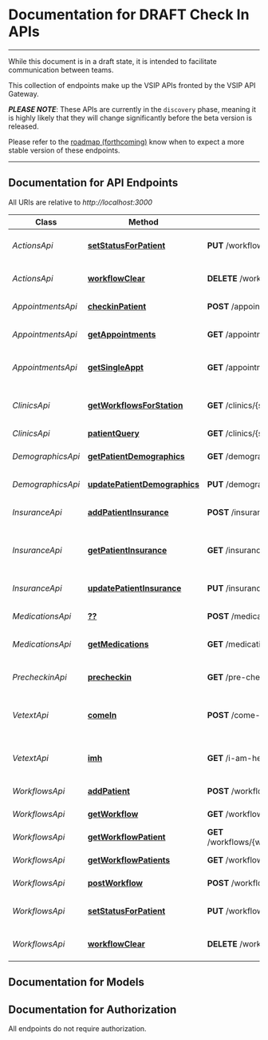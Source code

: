 # Documentation for DRAFT Check In APIs

<a name="documentation-for-api-endpoints"></a>

---

While this document is in a draft state, it is intended to facilitate communication between teams.

This collection of endpoints make up the VSIP APIs fronted by the VSIP API Gateway.

***PLEASE NOTE***: These APIs are currently in the `discovery` phase, meaning
it is highly likely that they will change significantly before the beta version
is released.

Please refer to the [roadmap (forthcoming)]() know when to expect a more stable
version of these endpoints.

---

## Documentation for API Endpoints

All URIs are relative to *http://localhost:3000*

| Class             | Method                                                                             | HTTP request                                         | Description                                         |
| ----------------- | ---------------------------------------------------------------------------------- | ---------------------------------------------------- | --------------------------------------------------- |
| *ActionsApi*      | [**setStatusForPatient**](Apis/ActionsApi.md#setstatusforpatient)                  | **PUT** /workflows/{id}/actions/change-status        | change status of patient in workflow                |
| *ActionsApi*      | [**workflowClear**](Apis/ActionsApi.md#workflowclear)                              | **DELETE** /workflows/{id}/actions/clear             | clear all patients from workflow                    |
| *AppointmentsApi* | [**checkinPatient**](Apis/AppointmentsApi.md#checkinpatient)                       | **POST** /appointments/{appt-id}/checkin             | Check a patient in                                  |
| *AppointmentsApi* | [**getAppointments**](Apis/AppointmentsApi.md#getappointments)                     | **GET** /appointments                                | Retrieves a list of appointments                    |
| *AppointmentsApi* | [**getSingleAppt**](Apis/AppointmentsApi.md#getsingleappt)                         | **GET** /appointments/{appt-id}                      | Retrieves a single appointment                      |
| *ClinicsApi*      | [**getWorkflowsForStation**](Apis/ClinicsApi.md#getworkflowsforstation)            | **GET** /clinics/{sta3n}/workflows                   | Gets list of clinic workflows for station/division  |
| *ClinicsApi*      | [**patientQuery**](Apis/ClinicsApi.md#patientquery)                                | **GET** /clinics/{sta3n}/patients                    | find patients                                       |
| *DemographicsApi* | [**getPatientDemographics**](Apis/DemographicsApi.md#getpatientdemographics)       | **GET** /demographics                                | Retrieve patient demographics                       |
| *DemographicsApi* | [**updatePatientDemographics**](Apis/DemographicsApi.md#updatepatientdemographics) | **PUT** /demographics                                | Update patient demographics                         |
| *InsuranceApi*    | [**addPatientInsurance**](Apis/InsuranceApi.md#addpatientinsurance)                | **POST** /insurance                                  | Add patient insurance information                   |
| *InsuranceApi*    | [**getPatientInsurance**](Apis/InsuranceApi.md#getpatientinsurance)                | **GET** /insurance                                   | Retrieve patient insurance information              |
| *InsuranceApi*    | [**updatePatientInsurance**](Apis/InsuranceApi.md#updatepatientinsurance)          | **PUT** /insurance                                   | Modify patient insurance information                |
| *MedicationsApi*  | [**??**](Apis/MedicationsApi.md#??)                                                | **POST** /medications/{med-id}                       | Create a refill order                               |
| *MedicationsApi*  | [**getMedications**](Apis/MedicationsApi.md#getmedications)                        | **GET** /medications                                 | Retrieves patient medications                       |
| *PrecheckinApi*   | [**precheckin**](Apis/PrecheckinApi.md#precheckin)                                 | **GET** /pre-checkins                                | Gets a list of pre-checkin items                    |
| *VetextApi*       | [**comeIn**](Apis/VetextApi.md#comein)                                             | **POST** /come-in                                    | Notify the patient that they can enter the building |
| *VetextApi*       | [**imh**](Apis/VetextApi.md#imh)                                                   | **GET** /i-am-here                                   | Gets a list of veterans who are ready to come in    |
| *WorkflowsApi*    | [**addPatient**](Apis/WorkflowsApi.md#addpatient)                                  | **POST** /workflows/{workflowId}/patients            | Adds a patient to a workflow                        |
| *WorkflowsApi*    | [**getWorkflow**](Apis/WorkflowsApi.md#getworkflow)                                | **GET** /workflows/{id}                              | Gets a workflow                                     |
| *WorkflowsApi*    | [**getWorkflowPatient**](Apis/WorkflowsApi.md#getworkflowpatient)                  | **GET** /workflows/{workflowId}/patients/{patientId} | find a patient in a workflow                        |
| *WorkflowsApi*    | [**getWorkflowPatients**](Apis/WorkflowsApi.md#getworkflowpatients)                | **GET** /workflows/{workflowId}/patients             | Gets patients in a workflow                         |
| *WorkflowsApi*    | [**postWorkflow**](Apis/WorkflowsApi.md#postworkflow)                              | **POST** /workflows/{id}                             | Creates a workflow                                  |
| *WorkflowsApi*    | [**setStatusForPatient**](Apis/WorkflowsApi.md#setstatusforpatient)                | **PUT** /workflows/{id}/actions/change-status        | change status of patient in workflow                |
| *WorkflowsApi*    | [**workflowClear**](Apis/WorkflowsApi.md#workflowclear)                            | **DELETE** /workflows/{id}/actions/clear             | clear all patients from workflow                    |


<a name="documentation-for-models"></a>
## Documentation for Models



<a name="documentation-for-authorization"></a>
## Documentation for Authorization

All endpoints do not require authorization.
